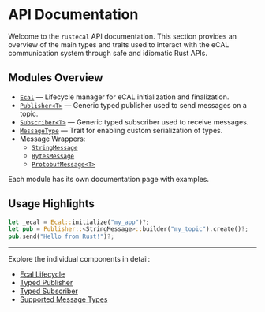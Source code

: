 # API Documentation

Welcome to the `rustecal` API documentation. This section provides an overview of the main types and traits used to interact with the eCAL communication system through safe and idiomatic Rust APIs.

## Modules Overview

- [`Ecal`](../api/ecal.md) — Lifecycle manager for eCAL initialization and finalization.
- [`Publisher<T>`](./publisher.md) — Generic typed publisher used to send messages on a topic.
- [`Subscriber<T>`](./subscriber.md) — Generic typed subscriber used to receive messages.
- [`MessageType`](./message_types.md) — Trait for enabling custom serialization of types.
- Message Wrappers:
  - [`StringMessage`](./message_types.md#stringmessage)
  - [`BytesMessage`](./message_types.md#bytesmessage)
  - [`ProtobufMessage<T>`](./message_types.md#protobufmessaget)

Each module has its own documentation page with examples.

## Usage Highlights

```rust
let _ecal = Ecal::initialize("my_app")?;
let pub = Publisher::<StringMessage>::builder("my_topic").create()?;
pub.send("Hello from Rust!")?;
```

---

Explore the individual components in detail:
- [Ecal Lifecycle](./ecal.md)
- [Typed Publisher](./publisher.md)
- [Typed Subscriber](./subscriber.md)
- [Supported Message Types](./message_types.md)
